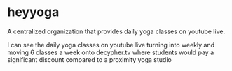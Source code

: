 # heyyoga

A centralized organization that provides daily yoga classes on youtube live.

I can see the daily yoga classes on youtube live turning into weekly and moving 6 classes a week onto decypher.tv where students would pay a significant discount compared to a proximity yoga studio
